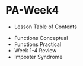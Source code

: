 # PA-Week4

* Lesson Table of Contents

- Functions Conceptual
- Functions Practical
- Week 1-4 Review
- Imposter Syndrome
